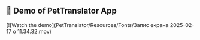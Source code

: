 ## 🎥 Demo of PetTranslator App
[![Watch the demo](PetTranslator/Resources/Fonts/Запис екрана 2025-02-17 о 11.34.32.mov)
